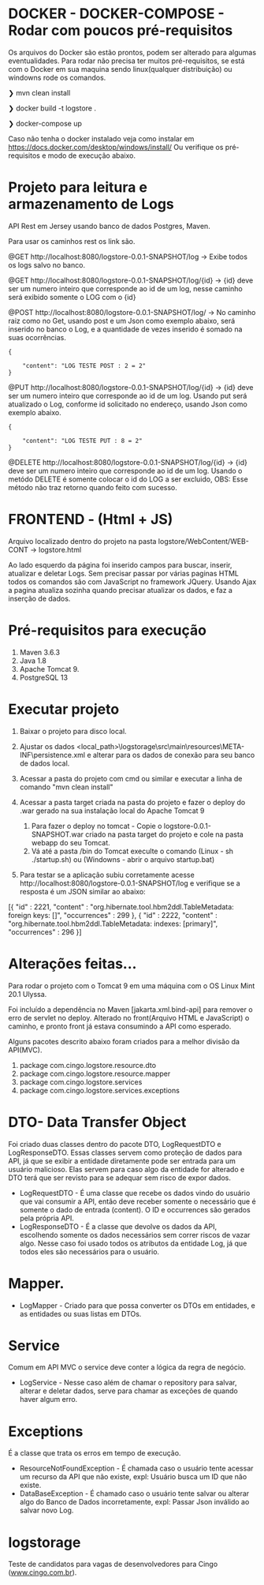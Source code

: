 
# DOCKER - DOCKER-COMPOSE - Rodar com poucos pré-requisitos

Os arquivos do Docker são estão prontos, podem ser alterado para algumas eventualidades.
Para rodar não precisa ter muitos pré-requisitos, se está com o Docker em sua maquina sendo linux(qualquer distribuição) ou windowns rode os comandos. 

❯ mvn clean install

❯ docker build -t logstore .

❯ docker-compose up


Caso não tenha o docker instalado veja como instalar em https://docs.docker.com/desktop/windows/install/
Ou verifique os pré-requisitos e modo de execução abaixo.



# Projeto para leitura e armazenamento de Logs

API Rest em Jersey usando banco de dados Postgres, Maven.

Para usar os caminhos rest os link são.

@GET
http://localhost:8080/logstore-0.0.1-SNAPSHOT/log -> Exibe todos os logs salvo no banco.

@GET
http://localhost:8080/logstore-0.0.1-SNAPSHOT/log/{id} -> {id} deve ser um numero inteiro que corresponde ao id de um log, nesse caminho será exibido somente o LOG com o {id}

@POST
http://localhost:8080/logstore-0.0.1-SNAPSHOT/log/ -> No caminho raiz como no Get, usando post e um Json como exemplo abaixo, será inserido no banco o Log, e a quantidade de vezes inserido é somado na suas ocorrências.

    {

        "content": "LOG TESTE POST : 2 = 2"
    }

@PUT
http://localhost:8080/logstore-0.0.1-SNAPSHOT/log/{id} -> {id} deve ser um numero inteiro que corresponde ao id de um log.
Usando put será atualizado o Log, conforme id solicitado no endereço, usando Json como exemplo abaixo.

    {

        "content": "LOG TESTE PUT : 8 = 2"
    }

@DELETE
http://localhost:8080/logstore-0.0.1-SNAPSHOT/log/{id} -> {id} deve ser um numero inteiro que corresponde ao id de um log.
Usando o metódo DELETE é somente colocar o id do LOG a ser excluido, OBS: Esse método não traz retorno quando feito com sucesso. 

# FRONTEND - (Html + JS)

Arquivo localizado dentro do projeto na pasta logstore/WebContent/WEB-CONT -> logstore.html

Ao lado esquerdo da página foi inserido campos para buscar, inserir, atualizar e deletar Logs.
Sem precisar passar por várias paginas HTML todos os comandos são com JavaScript no framework JQuery.
Usando Ajax a pagina atualiza sozinha quando precisar atualizar os dados, e faz a inserção de dados.


# Pré-requisitos para execução
1. Maven 3.6.3
2. Java 1.8
3. Apache Tomcat 9.
4. PostgreSQL 13

# Executar projeto
1. Baixar o projeto para disco local.

2. Ajustar os dados <local_path>\logstorage\src\main\resources\META-INF\persistence.xml e alterar para os dados de conexão para seu banco de dados local.

3. Acessar a pasta do projeto com cmd ou similar e executar a linha de comando "mvn clean install"

4. Acessar a pasta target criada na pasta do projeto e fazer o deploy do .war gerado na sua instalação local do Apache Tomcat 9
    1. Para fazer o deploy no tomcat - Copie o logstore-0.0.1-SNAPSHOT.war criado na pasta target do projeto e cole na pasta webapp do seu Tomcat.
    2. Vá até a pasta /bin do Tomcat execulte o comando (Linux - sh ./startup.sh) ou (Windowns - abrir o arquivo startup.bat)

5. Para testar se a aplicação subiu corretamente acesse http://localhost:8080/logstore-0.0.1-SNAPSHOT/log e verifique se a resposta é um JSON similar ao abaixo: 

[{
  "id" : 2221,
  "content" : "org.hibernate.tool.hbm2ddl.TableMetadata: <init> foreign keys: []",
  "occurrences" : 299
}, {
  "id" : 2222,
  "content" : "org.hibernate.tool.hbm2ddl.TableMetadata: <init> indexes: [primary]",
  "occurrences" : 296
}]

# Alterações feitas...

Para rodar o projeto com o Tomcat 9 em uma máquina com o OS Linux Mint 20.1 Ulyssa.

Foi incluído a dependência no Maven [jakarta.xml.bind-api] para remover o erro de servlet no deploy.
Alterado no front(Arquivo HTML e JavaScript) o caminho, e pronto front já estava consumindo a API como esperado.

Alguns pacotes descrito abaixo foram criados para a melhor divisão da API(MVC).
1. package com.cingo.logstore.resource.dto
2. package com.cingo.logstore.resource.mapper
3. package com.cingo.logstore.services
4. package com.cingo.logstore.services.exceptions

# DTO- Data Transfer Object
Foi criado duas classes dentro do pacote DTO, LogRequestDTO e LogResponseDTO.
Essas classes servem como proteção de dados para API, já que se exibir a entidade diretamente pode ser entrada para um usuário malicioso.
Elas servem para caso algo da entidade for alterado e DTO terá que ser revisto para se adequar sem risco de expor dados.
* LogRequestDTO - É uma classe que recebe os dados vindo do usuário que vai consumir a API, então deve receber somente o necessário que é somente o dado de entrada (content).
O ID e occurrences são gerados pela própria API.
* LogResponseDTO - É a classe que devolve os dados da API, escolhendo somente os dados necessários sem correr riscos de vazar algo.
Nesse caso foi usado todos os atributos da entidade Log, já que todos eles são necessários para o usuário.


# Mapper.
* LogMapper - Criado para que possa converter os DTOs em entidades, e as entidades ou suas listas em DTOs.

# Service
Comum em API MVC o service deve conter a lógica da regra de negócio.
* LogService - Nesse caso além de chamar o repository para salvar, alterar e deletar dados, serve para chamar as exceções de quando haver algum erro.

# Exceptions
É a classe que trata os erros em tempo de execução.
* ResourceNotFoundException - É chamada caso o usuário tente acessar um recurso da API que não existe, expl: Usuário busca um ID que não existe.
* DataBaseException - É chamado caso o usuário tente salvar ou alterar algo do Banco de Dados incorretamente, expl: Passar Json inválido ao salvar novo Log.


# logstorage
Teste de candidatos para vagas de desenvolvedores para Cingo (www.cingo.com.br).


































